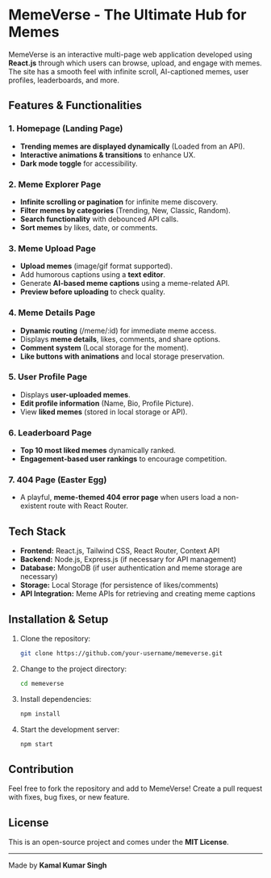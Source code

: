 # MemeVerse - The Ultimate Hub for Memes

MemeVerse is an interactive multi-page web application developed using **React.js** through which users can browse, upload, and engage with memes. The site has a smooth feel with infinite scroll, AI-captioned memes, user profiles, leaderboards, and more.

## Features & Functionalities

### 1. Homepage (Landing Page)
- **Trending memes are displayed dynamically** (Loaded from an API).
- **Interactive animations & transitions** to enhance UX.
- **Dark mode toggle** for accessibility.

### 2. Meme Explorer Page
- **Infinite scrolling or pagination** for infinite meme discovery.
- **Filter memes by categories** (Trending, New, Classic, Random).
- **Search functionality** with debounced API calls.
- **Sort memes** by likes, date, or comments.

### 3. Meme Upload Page
- **Upload memes** (image/gif format supported).
- Add humorous captions using a **text editor**.
- Generate **AI-based meme captions** using a meme-related API.
- **Preview before uploading** to check quality.

### 4. Meme Details Page
- **Dynamic routing** (/meme/:id) for immediate meme access.
- Displays **meme details**, likes, comments, and share options.
- **Comment system** (Local storage for the moment).
- **Like buttons with animations** and local storage preservation.

### 5. User Profile Page
- Displays **user-uploaded memes**.
- **Edit profile information** (Name, Bio, Profile Picture).
- View **liked memes** (stored in local storage or API).

### 6. Leaderboard Page
- **Top 10 most liked memes** dynamically ranked.
- **Engagement-based user rankings** to encourage competition.  

### 7. 404 Page (Easter Egg)
- A playful, **meme-themed 404 error page** when users load a non-existent route with React Router.  

## Tech Stack
- **Frontend:** React.js, Tailwind CSS, React Router, Context API
- **Backend:** Node.js, Express.js (if necessary for API management)
- **Database:** MongoDB (if user authentication and meme storage are necessary)
- **Storage:** Local Storage (for persistence of likes/comments)
- **API Integration:** Meme APIs for retrieving and creating meme captions

## Installation & Setup

1. Clone the repository:
   ```sh
   git clone https://github.com/your-username/memeverse.git
   ```
2. Change to the project directory:
   ```sh
   cd memeverse
   ```
3. Install dependencies:
   ```sh
   npm install
   ```
4. Start the development server:
   ```sh
   npm start
   ```

## Contribution
Feel free to fork the repository and add to MemeVerse! Create a pull request with fixes, bug fixes, or new feature.

## License
This is an open-source project and comes under the **MIT License**.

---
Made by **Kamal Kumar Singh** 

